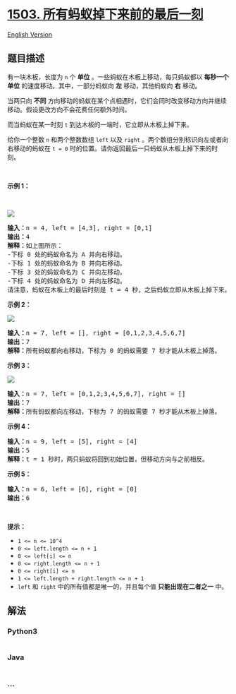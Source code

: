 # [1503. 所有蚂蚁掉下来前的最后一刻](https://leetcode-cn.com/problems/last-moment-before-all-ants-fall-out-of-a-plank)

[English Version](/solution/1500-1599/1503.Last%20Moment%20Before%20All%20Ants%20Fall%20Out%20of%20a%20Plank/README_EN.md)

## 题目描述

<!-- 这里写题目描述 -->
<p>有一块木板，长度为 <code>n</code> 个 <strong>单位</strong> 。一些蚂蚁在木板上移动，每只蚂蚁都以 <strong>每秒一个单位</strong> 的速度移动。其中，一部分蚂蚁向 <strong>左</strong> 移动，其他蚂蚁向 <strong>右</strong> 移动。</p>

<p>当两只向 <strong>不同</strong> 方向移动的蚂蚁在某个点相遇时，它们会同时改变移动方向并继续移动。假设更改方向不会花费任何额外时间。</p>

<p>而当蚂蚁在某一时刻 <code>t</code> 到达木板的一端时，它立即从木板上掉下来。</p>

<p>给你一个整数 <code>n</code> 和两个整数数组 <code>left</code> 以及 <code>right</code> 。两个数组分别标识向左或者向右移动的蚂蚁在 <code>t = 0</code> 时的位置。请你返回最后一只蚂蚁从木板上掉下来的时刻。</p>

<p>&nbsp;</p>

<p><strong>示例 1：</strong></p>

<p>&nbsp;</p>

![](./images/ants.jpg)

<pre><strong>输入：</strong>n = 4, left = [4,3], right = [0,1]
<strong>输出：</strong>4
<strong>解释：</strong>如上图所示：
-下标 0 处的蚂蚁命名为 A 并向右移动。
-下标 1 处的蚂蚁命名为 B 并向右移动。
-下标 3 处的蚂蚁命名为 C 并向左移动。
-下标 4 处的蚂蚁命名为 D 并向左移动。
请注意，蚂蚁在木板上的最后时刻是 t = 4 秒，之后蚂蚁立即从木板上掉下来。（也就是说在 t = 4.0000000001 时，木板上没有蚂蚁）。</pre>

<p><strong>示例 2：</strong></p>

![](./images/ants2.jpg)

<pre><strong>输入：</strong>n = 7, left = [], right = [0,1,2,3,4,5,6,7]
<strong>输出：</strong>7
<strong>解释：</strong>所有蚂蚁都向右移动，下标为 0 的蚂蚁需要 7 秒才能从木板上掉落。
</pre>

<p><strong>示例 3：</strong></p>

![](./images/ants3.jpg)

<pre><strong>输入：</strong>n = 7, left = [0,1,2,3,4,5,6,7], right = []
<strong>输出：</strong>7
<strong>解释：</strong>所有蚂蚁都向左移动，下标为 7 的蚂蚁需要 7 秒才能从木板上掉落。
</pre>

<p><strong>示例 4：</strong></p>

<pre><strong>输入：</strong>n = 9, left = [5], right = [4]
<strong>输出：</strong>5
<strong>解释：</strong>t = 1 秒时，两只蚂蚁将回到初始位置，但移动方向与之前相反。
</pre>

<p><strong>示例 5：</strong></p>

<pre><strong>输入：</strong>n = 6, left = [6], right = [0]
<strong>输出：</strong>6
</pre>

<p>&nbsp;</p>

<p><strong>提示：</strong></p>

<ul>
	<li><code>1 &lt;= n &lt;= 10^4</code></li>
	<li><code>0 &lt;= left.length &lt;= n + 1</code></li>
	<li><code>0 &lt;= left[i] &lt;= n</code></li>
	<li><code>0 &lt;= right.length &lt;= n + 1</code></li>
	<li><code>0 &lt;= right[i] &lt;= n</code></li>
	<li><code>1 &lt;= left.length + right.length &lt;= n + 1</code></li>
	<li><code>left</code> 和 <code>right</code> 中的所有值都是唯一的，并且每个值 <strong>只能出现在二者之一</strong> 中。</li>
</ul>

## 解法

<!-- 这里可写通用的实现逻辑 -->

<!-- tabs:start -->

### **Python3**

<!-- 这里可写当前语言的特殊实现逻辑 -->

```python

```

### **Java**

<!-- 这里可写当前语言的特殊实现逻辑 -->

```java

```

### **...**

```

```

<!-- tabs:end -->
